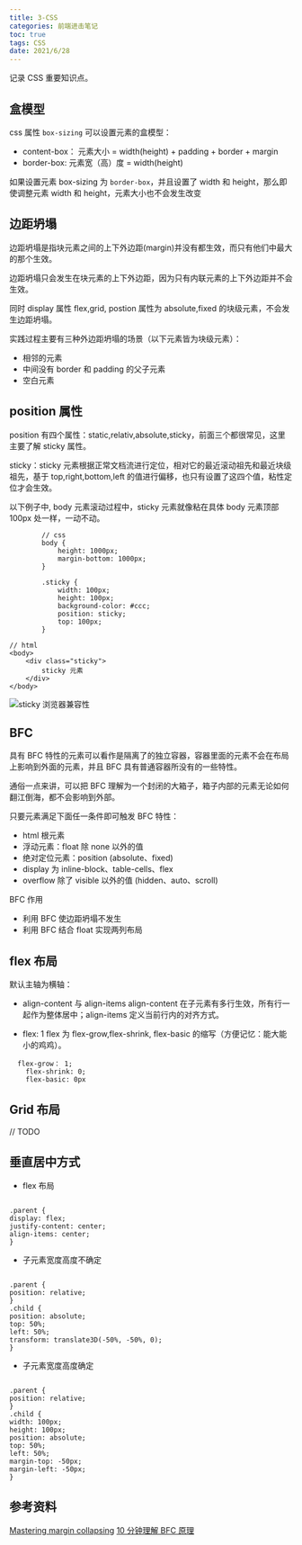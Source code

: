 ```yaml
---
title: 3-CSS
categories: 前端进击笔记
toc: true
tags: CSS
date: 2021/6/28
---
```


记录 CSS 重要知识点。

<!-- more -->

## 盒模型

css 属性 `box-sizing` 可以设置元素的盒模型：

- content-box： 元素大小 = width(height) + padding + border + margin
- border-box: 元素宽（高）度 = width(height)

如果设置元素 box-sizing 为 `border-box`，并且设置了 width 和 height，那么即使调整元素 width 和 height，元素大小也不会发生改变

## 边距坍塌

边距坍塌是指块元素之间的上下外边距(margin)并没有都生效，而只有他们中最大的那个生效。

边距坍塌只会发生在块元素的上下外边距，因为只有内联元素的上下外边距并不会生效。

同时 display 属性 flex,grid, postion 属性为 absolute,fixed 的块级元素，不会发生边距坍塌。

实践过程主要有三种外边距坍塌的场景（以下元素皆为块级元素）：

- 相邻的元素
- 中间没有 border 和 padding 的父子元素
- 空白元素

## position 属性

position 有四个属性：static,relativ,absolute,sticky，前面三个都很常见，这里主要了解 sticky 属性。

sticky：sticky 元素根据正常文档流进行定位，相对它的最近滚动祖先和最近块级祖先，基于 top,right,bottom,left 的值进行偏移，也只有设置了这四个值，粘性定位才会生效。

以下例子中, body 元素滚动过程中，sticky 元素就像粘在具体 body 元素顶部 100px 处一样，一动不动。

```
		// css
		body {
			height: 1000px;
			margin-bottom: 1000px;
		}

		.sticky {
			width: 100px;
			height: 100px;
			background-color: #ccc;
			position: sticky;
			top: 100px;
		}
```

```
// html
<body>
	<div class="sticky">
		sticky 元素
	</div>
</body>
```

![sticky 浏览器兼容性](./sticky.png)

## BFC

具有 BFC 特性的元素可以看作是隔离了的独立容器，容器里面的元素不会在布局上影响到外面的元素，并且 BFC 具有普通容器所没有的一些特性。

通俗一点来讲，可以把 BFC 理解为一个封闭的大箱子，箱子内部的元素无论如何翻江倒海，都不会影响到外部。

只要元素满足下面任一条件即可触发 BFC 特性：

- html 根元素
- 浮动元素：float 除 none 以外的值
- 绝对定位元素：position (absolute、fixed)
- display 为 inline-block、table-cells、flex
- overflow 除了 visible 以外的值 (hidden、auto、scroll)

BFC 作用

- 利用 BFC 使边距坍塌不发生
- 利用 BFC 结合 float 实现两列布局

## flex 布局

默认主轴为横轴：

- align-content 与 align-items
  align-content 在子元素有多行生效，所有行一起作为整体居中；align-items 定义当前行内的对齐方式。

- flex: 1
  flex 为 flex-grow,flex-shrink, flex-basic 的缩写（方便记忆：能大能小的鸡鸡）。

```
  flex-grow： 1;
	flex-shrink: 0;
	flex-basic: 0px
```

## Grid 布局

// TODO

## 垂直居中方式

- flex 布局

```

.parent {
display: flex;
justify-content: center;
align-items: center;
}

```

- 子元素宽度高度不确定

```

.parent {
position: relative;
}
.child {
position: absolute;
top: 50%;
left: 50%;
transform: translate3D(-50%, -50%, 0);
}

```

- 子元素宽度高度确定

```

.parent {
position: relative;
}
.child {
width: 100px;
height: 100px;
position: absolute;
top: 50%;
left: 50%;
margin-top: -50px;
margin-left: -50px;
}

```

## 参考资料

[Mastering margin collapsing](https://developer.mozilla.org/en-US/docs/Web/CSS/CSS_Box_Model/Mastering_margin_collapsing)
[10 分钟理解 BFC 原理](https://zhuanlan.zhihu.com/p/25321647)
